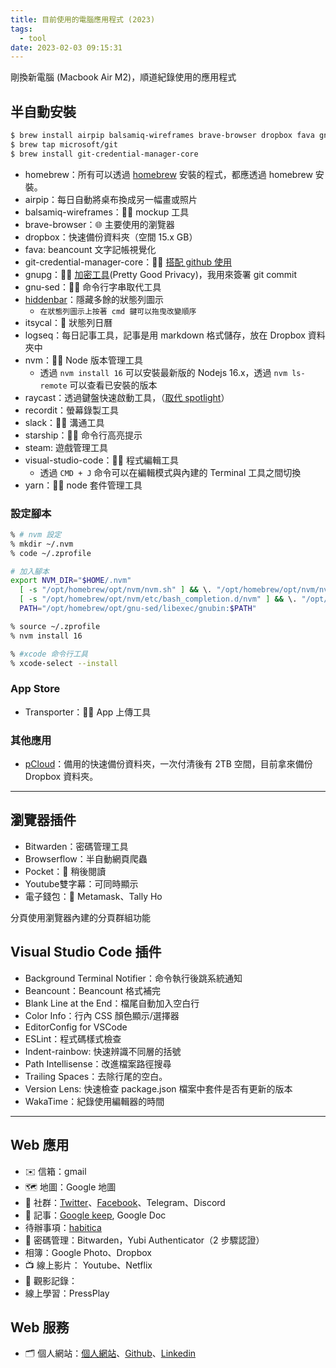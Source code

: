 ```yaml
---
title: 目前使用的電腦應用程式 (2023)
tags:
  - tool
date: 2023-02-03 09:15:31
---
```


剛換新電腦 (Macbook Air M2)，順道紀錄使用的應用程式

## 半自動安裝

```sh
$ brew install airpip balsamiq-wireframes brave-browser dropbox fava gnupg gnu-sed hiddenbar itsycal logseq nvm raycast recordit slack starship steam visual-studio-code yarn
$ brew tap microsoft/git
$ brew install git-credential-manager-core
```

<!-- truncate -->

- homebrew：所有可以透過 [homebrew](https://brew.sh/) 安裝的程式，都應透過 homebrew 安裝。
- airpip：每日自動將桌布換成另一幅畫或照片
- balsamiq-wireframes：👨‍💻 mockup 工具
- brave-browser：🌐 主要使用的瀏覽器
- dropbox：快速備份資料夾（空間 15.x GB）
- fava: beancount 文字記帳視覺化
- git-credential-manager-core：👨‍💻 [搭配 github 使用](https://docs.github.com/en/get-started/getting-started-with-git/caching-your-github-credentials-in-git#git-credential-manager)
- gnupg：👨‍💻 [加密工具](https://tourcoder.com/gpg-on-macos/)(Pretty Good Privacy)，我用來簽署 git commit
- gnu-sed：👨‍💻 命令行字串取代工具
- [hiddenbar](https://github.com/dwarvesf/hidden)：隱藏多餘的狀態列圖示
  - `在狀態列圖示上按著 cmd 鍵可以拖曳改變順序`
- itsycal：📅 狀態列日曆
- logseq：每日記事工具，記事是用 markdown 格式儲存，放在 Dropbox 資料夾中
- nvm：👨‍💻 Node 版本管理工具
  - 透過 `nvm install 16` 可以安裝最新版的 Nodejs 16.x，透過 `nvm ls-remote` 可以查看已安裝的版本
- raycast：透過鍵盤快速啟動工具，（[取代 spotlight](https://manual.raycast.com/hotkey)）
- recordit：螢幕錄製工具
- slack：👨‍💻 溝通工具
- starship：👨‍💻 命令行高亮提示
- steam: 遊戲管理工具
- visual-studio-code：👨‍💻 程式編輯工具
  - 透過 `CMD + J` 命令可以在編輯模式與內建的 Terminal 工具之間切換
- yarn：👨‍💻 node 套件管理工具

### 設定腳本

```sh
% # nvm 設定
% mkdir ~/.nvm
% code ~/.zprofile

# 加入腳本
export NVM_DIR="$HOME/.nvm"
  [ -s "/opt/homebrew/opt/nvm/nvm.sh" ] && \. "/opt/homebrew/opt/nvm/nvm.sh"  # This loads nvm
  [ -s "/opt/homebrew/opt/nvm/etc/bash_completion.d/nvm" ] && \. "/opt/homebrew/opt/nvm/etc/bash_completion.d/nvm"  # This loads nvm bash_completion
  PATH="/opt/homebrew/opt/gnu-sed/libexec/gnubin:$PATH"

% source ~/.zprofile
% nvm install 16

% #xcode 命令行工具
% xcode-select --install
```

### App Store

- Transporter：👨‍💻 App 上傳工具

### 其他應用

- [pCloud](https://www.pcloud.com/)：備用的快速備份資料夾，一次付清後有 2TB 空間，目前拿來備份 Dropbox 資料夾。

----

## 瀏覽器插件

- Bitwarden：密碼管理工具
- Browserflow：半自動網頁爬蟲
- Pocket：📰 稍後閱讀
- Youtube雙字幕：可同時顯示
- 電子錢包：👛 Metamask、Tally Ho

分頁使用瀏覽器內建的分頁群組功能

## Visual Studio Code 插件
- Background Terminal Notifier：命令執行後跳系統通知
- Beancount：Beancount 格式補完
- Blank Line at the End：檔尾自動加入空白行
- Color Info：行內 CSS 顏色顯示/選擇器
- EditorConfig for VSCode
- ESLint：程式碼樣式檢查
- Indent-rainbow: 快速辨識不同層的括號
- Path Intellisense：改進檔案路徑搜尋
- Trailing Spaces：去除行尾的空白。
- Version Lens: 快速檢查 package.json 檔案中套件是否有更新的版本
- WakaTime：紀錄使用編輯器的時間

----

## Web 應用

- ✉️ 信箱：gmail
- 🗺️ 地圖：Google 地圖
- 👥 社群：[Twitter](https://twitter.com/gasolin)、[Facebook](https://www.facebook.com/)、Telegram、Discord
- 📝 記事：[Google keep](http://keep.google.com/), Google Doc
- 待辦事項：[habitica](https://habitica.com/)
- 🔐 密碼管理：Bitwarden，Yubi Authenticator（2 步驟認證）
- 相簿：Google Photo、Dropbox
- 📺 線上影片： Youtube、Netflix
- 🎥 觀影記錄：
- 線上學習：PressPlay

## Web 服務

- 🗂️ 個人網站：[個人網站](http://www.gasolin.idv.tw/)、[Github](https://github.com/gasolin/blog/)、[Linkedin](https://www.linkedin.com/in/fredglin/)
